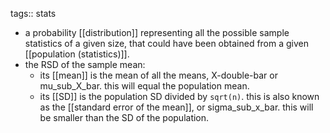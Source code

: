tags:: stats

- a probability [[distribution]] representing all the possible sample statistics of a given size, that could have been obtained from a given [[population (statistics)]].
- the RSD of the sample mean:
	- its [[mean]] is the mean of all the means, X-double-bar or mu_sub_X_bar. this will equal the population mean.
	- its [[SD]] is the population SD divided by `sqrt(n)`. this is also known as the [[standard error of the mean]], or sigma_sub_x_bar. this will be smaller than the SD of the population.